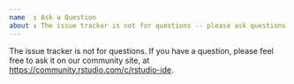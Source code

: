 ```yaml
---
name  : Ask a Question
about : The issue tracker is not for questions -- please ask questions at https://community.rstudio.com/c/rstudio-ide.
---
```


The issue tracker is not for questions. If you have a question, please feel free to ask it on our community site, at https://community.rstudio.com/c/rstudio-ide.

